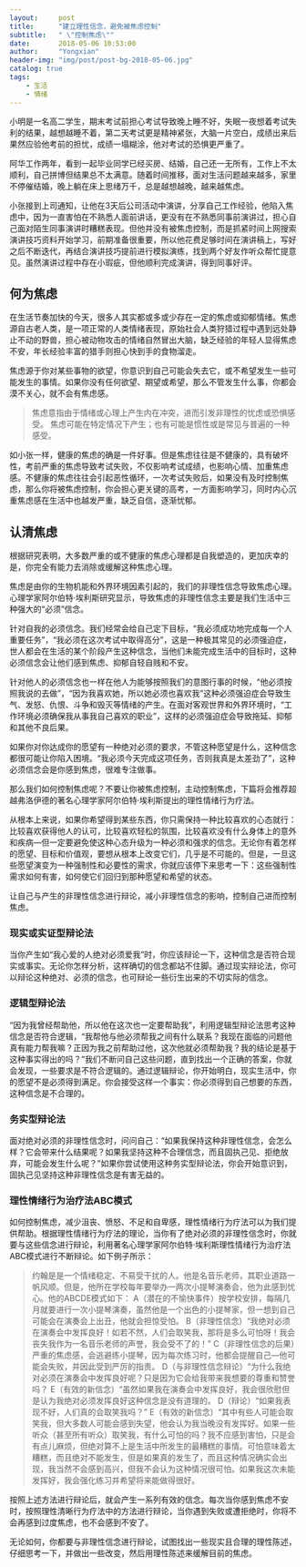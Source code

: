 ```yaml
---
layout:     post
title:      "建立理性信念，避免被焦虑控制"
subtitle:   " \"控制焦虑\""
date:       2018-05-06 10:53:00
author:     "Yongxian"
header-img: "img/post/post-bg-2018-05-06.jpg"
catalog: true
tags:
    - 生活
    - 情绪
---
```



小明是一名高二学生，期末考试前担心考试导致晚上睡不好，失眠一夜想着考试失利的结果，越想越睡不着，第二天考试更是精神紧张，大脑一片空白，成绩出来后果然应验他考前的担忧，成绩一塌糊涂，他对考试的恐惧更严重了。

阿华工作两年，看到一起毕业同学已经买房、结婚，自己还一无所有，工作上不太顺利，自己拼博但结果总不太满意。随着时间推移，面对生活问题越来越多，家里不停催结婚，晚上躺在床上思绪万千，总是越想越晚，越来越焦虑。

小张接到上司通知，让他在3天后公司活动中演讲，分享自己工作经验，他陷入焦虑中，因为一直害怕在不熟悉人面前讲话，更没有在不熟悉同事前演讲过，担心自己面对陌生同事演讲时糟糕表现。但他并没有被焦虑控制，而是抓紧时间上网搜索演讲技巧资料开始学习，前期准备很重要，所以他花费足够时间在演讲稿上，写好之后不断迭代，再结合演讲技巧提前进行模拟演练，找到两个好友作听众帮忙提意见。虽然演讲过程中存在小瑕疵，但他顺利完成演讲，得到同事好评。

## 何为焦虑

在生活节奏加快的今天，很多人其实都或多或少存在一定的焦虑或抑郁情绪。焦虑源自古老人类，是一项正常的人类情绪表现，原始社会人类狩猎过程中遇到远处静止不动的野兽，担心被动物攻击的情绪自然冒出大脑，缺乏经验的年轻人显得焦虑不安，年长经验丰富的猎手则担心快到手的食物溜走。

焦虑源于你对某些事物的欲望，你意识到自己可能会失去它，或不希望发生一些可能发生的事情。如果你没有任何欲望、期望或希望，那么不管发生什么事，你都会漠不关心，就不会有焦虑感。

>焦虑意指由于情绪或心理上产生内在冲突，进而引发非理性的忧虑或恐惧感受。 焦虑可能在特定情况下产生；也有可能是惯性或是常见与普遍的一种感受。

如小张一样，健康的焦虑的确是一件好事。但是焦虑往往是不健康的，具有破坏性，考前严重的焦虑导致考试失败，不仅影响考试成绩，也影响心情、加重焦虑感。不健康的焦虑往往会引起恶性循环，一次考试失败后，如果没有及时控制焦虑，那么你将被焦虑控制，你会担心更关键的高考，一方面影响学习，同时内心沉重焦虑感在生活中也越发严重，缺乏自信，逐渐忧郁。

## 认清焦虑

根据研究表明，大多数严重的或不健康的焦虑心理都是自我塑造的，更加庆幸的是，你完全有能力去消除或缓解这种焦虑心理。

焦虑是由你的生物机能和外界环境因素引起的，我们的非理性信念导致焦虑心理。心理学家阿尔伯特·埃利斯研究显示，导致焦虑的非理性信念主要是我们生活中三种强大的“必须”信念。

针对自我的必须信念。我们经常会给自己定下目标，“我必须成功地完成每一个人重要任务”，“我必须在这次考试中取得高分”，这是一种极其常见的必须强迫症，世人都会在生活的某个阶段产生这种信念，当他们未能完成生活中的目标时，这种必须信念会让他们感到焦虑、抑郁自轻自贱和不安。

针对他人的必须信念也一样在他人为能够按照我们的意图行事的时候，“他必须按照我说的去做”，“因为我喜欢她，所以她必须也喜欢我”这种必须强迫症会导致生气、发怒、仇恨、斗争和毁灭等情绪的产生。在面对客观世界和外界环境时，“工作环境必须确保我从事我自己喜欢的职业”，这样的必须强迫症会导致拖延、抑郁和其他不良后果。

如果你对你达成你的愿望有一种绝对必须的要求，不管这种愿望是什么，这种信念都很可能让你陷入困境。“我必须今天完成这项任务，否则我真是太差劲了”，这种必须信念会是你感到焦虑，很难专注做事。

那么我们如何控制焦虑呢？不要让你被焦虑控制，主动控制焦虑，下篇将会推荐超越弗洛伊德的著名心理学家阿尔伯特·埃利斯提出的理性情绪行为疗法。

从根本上来说，如果你希望得到某些东西，你只需保持一种比较喜欢的心态就行：比较喜欢获得他人的认可，比较喜欢轻松的氛围，比较喜欢没有什么身体上的意外和疾病—但一定要避免使这种心态升级为一种必须和强求的信念。无论你有着怎样的愿望、目标和价值观，要想从根本上改变它们，几乎是不可能的。但是，一旦这些愿望演变为一种强制性和必要性的需求，你就应该停下来思考一下：这些强制性需求如何有害，如何使它们回归到那种愿望和希望的状态。

让自己与产生的非理性信念进行辩论，减小非理性信念的影响，控制自己进而控制焦虑。

### 现实或实证型辩论法
当你产生如“我心爱的人绝对必须爱我”时，你应该辩论一下，这种信念是否符合现实或事实。无论你怎样分析，这样确切的信念都站不住脚。通过现实辩论法，你可以辩论这种绝对、必须的信念，也可辩论一些衍生出来的不切实际的信念。

### 逻辑型辩论法
“因为我曾经帮助他，所以他在这次也一定要帮助我”，利用逻辑型辩论法思考这种信念是否符合逻辑，“我帮他与他必须帮我之间有什么联系？我现在面临的问题他真有能力帮我嘛？正因为我之前帮助过他，这次他就必须帮助我？我的结论是基于这种事实得出的吗？”我们不断问自己这些问题，直到找出一个正确的答案，你就会发现，一些要求是不符合逻辑的。通过逻辑辩论，你开始明白，现实生活中，你的愿望不是必须得到满足。你会接受这样一个事实：你必须得到自己想要的东西，这种信念是不合理的。

### 务实型辩论法
面对绝对必须的非理性信念时，问问自己：“如果我保持这种非理性信念，会怎么样？它会带来什么结果呢？如果我坚持这种不合理信念，而且固执己见、拒绝放弃，可能会发生什么呢？”如果你尝试使用这种务实型辩论法，你会开始意识到，固执己见坚持这种非理性信念是有害无益的。

### 理性情绪行为治疗法ABC模式

如何控制焦虑，减少沮丧、愤怒、不足和自卑感，理性情绪行为疗法可以为我们提供帮助。根据理性情绪行为疗法的理论，当你有了绝对必须的非理性信念时，你就要与这些信念进行辩论，利用著名心理学家阿尔伯特·埃利斯理性情绪行为治疗法ABC模式进行不断辩论。如下例子所示：

>约翰是是一个情绪稳定、不易受干扰的人。他是名音乐老师，其职业道路一帆风顺。但是，他所在学校每年要举办一两次小提琴演奏会，他为此感到忧心。他的ABCDE模式如下：
A（潜在的不愉快事件）按学校安排，每隔几月就要进行一次小提琴演奏，虽然他是一个出色的小提琴家，但一想到自己可能会在演奏会上出丑，他就会担惊受怕。
B（非理性信念）“我绝对必须在演奏会中发挥良好！如若不然，人们会取笑我，那将是多么可怕呀！我会丧失我作为一名音乐老师的声誉，我会受不了的！”
C（非理性信念的后果）严重的焦虑感，会逃避练小提琴，因为每次练习时，他都会提醒自己—他可能会失败，并因此受到严厉的指责。
D（与非理性信念辩论）“为什么我绝对必须在演奏会中发挥良好呢？只是因为它会给我带来我想要的尊重和赞誉吗？
E（有效的新信念）“虽然如果我在演奏会中发挥良好，我会很欣慰但是认为我绝对必须发挥良好这种信念是没有道理的。
D（辩论）“如果我表现不好，人们真的会取笑我吗？”
E（有效的新信念）“其中有些人可能会取笑我，但大多数人可能会感到失望，他会认为我当晚没有发挥好。如果一些听众（甚至所有听众）取笑我，有什么可怕的吗？我不应感到害怕，只是会有点儿麻烦，但绝对算不上是生活中所发生的最糟糕的事情。可怕意味着太糟糕，而且绝对不能发生，但是如果真的发生了，而且这种情况确实会出现，我当然不会感到高兴，但我不会认为这种情况很可怕。如果我这次未能发挥好，我会强化练习并希望将来能做得很好。

按照上述方法进行辩论后，就会产生一系列有效的信念。每次当你感到焦虑不安时，按照理性清晰行为疗法中的方法进行辩论，当你遇到失败或遭拒绝时，你将不会再感到过度焦虑，也不会感到不安了。

无论如何，你都要与非理性信念进行辩论，试图找出一些现实且合理的理性陈述，仔细思考一下，并做出一些改变，然后用理性陈述来缓解目前的焦虑。
